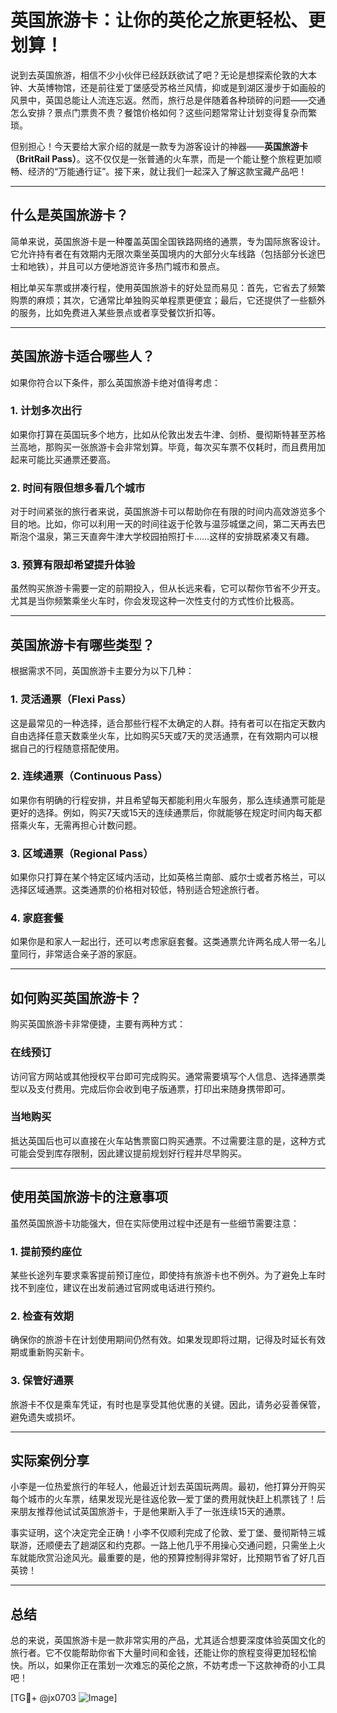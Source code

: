 # 英国旅游卡：让你的英伦之旅更轻松、更划算！

说到去英国旅游，相信不少小伙伴已经跃跃欲试了吧？无论是想探索伦敦的大本钟、大英博物馆，还是前往爱丁堡感受苏格兰风情，抑或是到湖区漫步于如画般的风景中，英国总能让人流连忘返。然而，旅行总是伴随着各种琐碎的问题——交通怎么安排？景点门票贵不贵？餐馆价格如何？这些问题常常让计划变得复杂而繁琐。

但别担心！今天要给大家介绍的就是一款专为游客设计的神器——**英国旅游卡（BritRail Pass）**。这不仅仅是一张普通的火车票，而是一个能让整个旅程更加顺畅、经济的“万能通行证”。接下来，就让我们一起深入了解这款宝藏产品吧！

---

## 什么是英国旅游卡？

简单来说，英国旅游卡是一种覆盖英国全国铁路网络的通票，专为国际旅客设计。它允许持有者在有效期内无限次乘坐英国境内的大部分火车线路（包括部分长途巴士和地铁），并且可以方便地游览许多热门城市和景点。

相比单买车票或拼凑行程，使用英国旅游卡的好处显而易见：首先，它省去了频繁购票的麻烦；其次，它通常比单独购买单程票更便宜；最后，它还提供了一些额外的服务，比如免费进入某些景点或者享受餐饮折扣等。

---

## 英国旅游卡适合哪些人？

如果你符合以下条件，那么英国旅游卡绝对值得考虑：

### 1. **计划多次出行**
如果你打算在英国玩多个地方，比如从伦敦出发去牛津、剑桥、曼彻斯特甚至苏格兰高地，那购买一张旅游卡会非常划算。毕竟，每次买车票不仅耗时，而且费用加起来可能比买通票还要高。

### 2. **时间有限但想多看几个城市**
对于时间紧张的旅行者来说，英国旅游卡可以帮助你在有限的时间内高效游览多个目的地。比如，你可以利用一天的时间往返于伦敦与温莎城堡之间，第二天再去巴斯泡个温泉，第三天直奔牛津大学校园拍照打卡……这样的安排既紧凑又有趣。

### 3. **预算有限却希望提升体验**
虽然购买旅游卡需要一定的前期投入，但从长远来看，它可以帮你节省不少开支。尤其是当你频繁乘坐火车时，你会发现这种一次性支付的方式性价比极高。

---

## 英国旅游卡有哪些类型？

根据需求不同，英国旅游卡主要分为以下几种：

### 1. **灵活通票（Flexi Pass）**
这是最常见的一种选择，适合那些行程不太确定的人群。持有者可以在指定天数内自由选择任意天数乘坐火车，比如购买5天或7天的灵活通票，在有效期内可以根据自己的行程随意搭配使用。

### 2. **连续通票（Continuous Pass）**
如果你有明确的行程安排，并且希望每天都能利用火车服务，那么连续通票可能是更好的选择。例如，购买7天或15天的连续通票后，你就能够在规定时间内每天都搭乘火车，无需再担心计数问题。

### 3. **区域通票（Regional Pass）**
如果你只打算在某个特定区域内活动，比如英格兰南部、威尔士或者苏格兰，可以选择区域通票。这类通票的价格相对较低，特别适合短途旅行者。

### 4. **家庭套餐**
如果你是和家人一起出行，还可以考虑家庭套餐。这类通票允许两名成人带一名儿童同行，非常适合亲子游的家庭。

---

## 如何购买英国旅游卡？

购买英国旅游卡非常便捷，主要有两种方式：

### 在线预订
访问官方网站或其他授权平台即可完成购买。通常需要填写个人信息、选择通票类型以及支付费用。完成后你会收到电子版通票，打印出来随身携带即可。

### 当地购买
抵达英国后也可以直接在火车站售票窗口购买通票。不过需要注意的是，这种方式可能会受到库存限制，因此建议提前规划好行程并尽早购买。

---

## 使用英国旅游卡的注意事项

虽然英国旅游卡功能强大，但在实际使用过程中还是有一些细节需要注意：

### 1. **提前预约座位**
某些长途列车要求乘客提前预订座位，即使持有旅游卡也不例外。为了避免上车时找不到座位，建议在出发前通过官网或电话进行预约。

### 2. **检查有效期**
确保你的旅游卡在计划使用期间仍然有效。如果发现即将过期，记得及时延长有效期或重新购买新卡。

### 3. **保管好通票**
旅游卡不仅是乘车凭证，有时也是享受其他优惠的关键。因此，请务必妥善保管，避免遗失或损坏。

---

## 实际案例分享

小李是一位热爱旅行的年轻人，他最近计划去英国玩两周。最初，他打算分开购买每个城市的火车票，结果发现光是往返伦敦—爱丁堡的费用就快赶上机票钱了！后来朋友推荐他试试英国旅游卡，于是他果断入手了一张连续15天的通票。

事实证明，这个决定完全正确！小李不仅顺利完成了伦敦、爱丁堡、曼彻斯特三城联游，还顺便去了趟湖区和约克郡。一路上他几乎不用操心交通问题，只需坐上火车就能欣赏沿途风光。最重要的是，他的预算控制得非常好，比预期节省了好几百英镑！

---

## 总结

总的来说，英国旅游卡是一款非常实用的产品，尤其适合想要深度体验英国文化的旅行者。它不仅能帮助你省下大量时间和金钱，还能让你的旅程变得更加轻松愉快。所以，如果你正在策划一次难忘的英伦之旅，不妨考虑一下这款神奇的小工具吧！

[TG💪+ @jx0703 ![Image](https://github.com/user-attachments/assets/dbca1d08-cadb-493c-b0ec-ad6f7a83f270)]